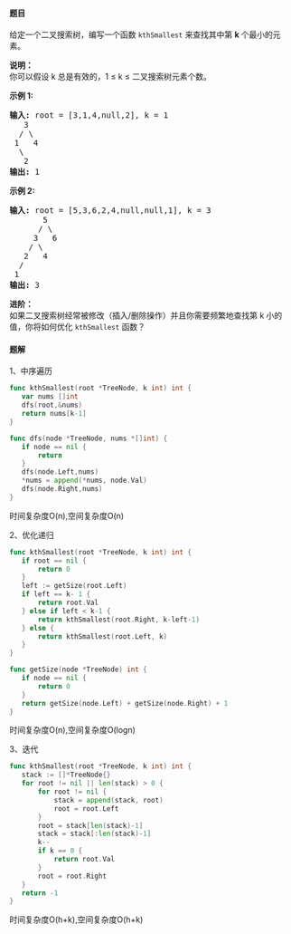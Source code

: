 #### 题目
<p>给定一个二叉搜索树，编写一个函数&nbsp;<code>kthSmallest</code>&nbsp;来查找其中第&nbsp;<strong>k&nbsp;</strong>个最小的元素。</p>

<p><strong>说明：</strong><br>
你可以假设 k 总是有效的，1 &le; k &le; 二叉搜索树元素个数。</p>

<p><strong>示例 1:</strong></p>

<pre><strong>输入:</strong> root = [3,1,4,null,2], k = 1
   3
  / \
 1   4
  \
&nbsp;  2
<strong>输出:</strong> 1</pre>

<p><strong>示例 2:</strong></p>

<pre><strong>输入:</strong> root = [5,3,6,2,4,null,null,1], k = 3
       5
      / \
     3   6
    / \
   2   4
  /
 1
<strong>输出:</strong> 3</pre>

<p><strong>进阶：</strong><br>
如果二叉搜索树经常被修改（插入/删除操作）并且你需要频繁地查找第 k 小的值，你将如何优化&nbsp;<code>kthSmallest</code>&nbsp;函数？</p>


 #### 题解
 1、中序遍历
 ```go
func kthSmallest(root *TreeNode, k int) int {
	var nums []int
	dfs(root,&nums)
	return nums[k-1]
}

func dfs(node *TreeNode, nums *[]int) {
	if node == nil {
		return
	}
	dfs(node.Left,nums)
	*nums = append(*nums, node.Val)
	dfs(node.Right,nums)
}
```
 时间复杂度O(n),空间复杂度O(n)
 
 2、优化递归
 ```go
func kthSmallest(root *TreeNode, k int) int {
	if root == nil {
		return 0
	}
	left := getSize(root.Left)
	if left == k- 1 {
		return root.Val
	} else if left < k-1 {
		return kthSmallest(root.Right, k-left-1)
	} else {
		return kthSmallest(root.Left, k)
	}
}

func getSize(node *TreeNode) int {
	if node == nil {
		return 0
	}
	return getSize(node.Left) + getSize(node.Right) + 1
}
```
 时间复杂度O(n),空间复杂度O(logn)
 
 3、迭代
 ```go
func kthSmallest(root *TreeNode, k int) int {
	stack := []*TreeNode{}
	for root != nil || len(stack) > 0 {
		for root != nil {
			stack = append(stack, root)
			root = root.Left
		}
		root = stack[len(stack)-1]
		stack = stack[:len(stack)-1]
		k--
		if k == 0 {
			return root.Val
		}
		root = root.Right
	}
	return -1
}
```
 时间复杂度O(h+k),空间复杂度O(h+k)